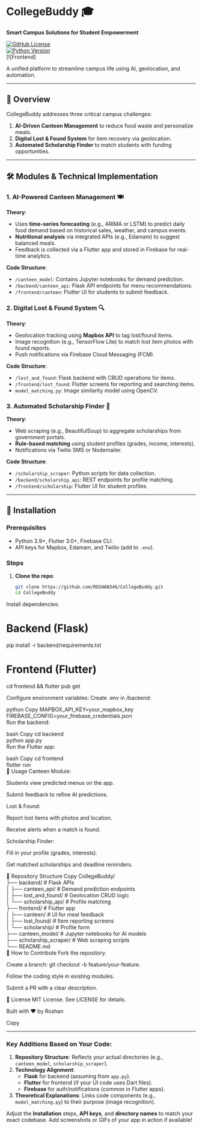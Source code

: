 # CollegeBuddy 🎓  
**Smart Campus Solutions for Student Empowerment**  

[![GitHub License](https://img.shields.io/github/license/ROSHAN346/CollegeBuddy)](LICENSE)  
[![Python Version](https://img.shields.io/badge/python-3.9%2B-blue)](https://www.python.org/)  
[![Frontend]

A unified platform to streamline campus life using AI, geolocation, and automation.  

---

## 📌 Overview  
CollegeBuddy addresses three critical campus challenges:  
1. **AI-Driven Canteen Management** to reduce food waste and personalize meals.  
2. **Digital Lost & Found System** for item recovery via geolocation.  
3. **Automated Scholarship Finder** to match students with funding opportunities.  

---

## 🛠️ Modules & Technical Implementation  

### 1. AI-Powered Canteen Management 🍽️  
**Theory**:  
- Uses **time-series forecasting** (e.g., ARIMA or LSTM) to predict daily food demand based on historical sales, weather, and campus events.  
- **Nutritional analysis** via integrated APIs (e.g., Edamam) to suggest balanced meals.  
- Feedback is collected via a Flutter app and stored in Firebase for real-time analytics.  

**Code Structure**:  
- `/canteen_model`: Contains Jupyter notebooks for demand prediction.  
- `/backend/canteen_api`: Flask API endpoints for menu recommendations.  
- `/frontend/canteen`: Flutter UI for students to submit feedback.  

### 2. Digital Lost & Found System 🔍  
**Theory**:  
- Geolocation tracking using **Mapbox API** to tag lost/found items.  
- Image recognition (e.g., TensorFlow Lite) to match lost item photos with found reports.  
- Push notifications via Firebase Cloud Messaging (FCM).  

**Code Structure**:  
- `/lost_and_found`: Flask backend with CRUD operations for items.  
- `/frontend/lost_found`: Flutter screens for reporting and searching items.  
- `model_matching.py`: Image similarity model using OpenCV.  

### 3. Automated Scholarship Finder 💸  
**Theory**:  
- Web scraping (e.g., BeautifulSoup) to aggregate scholarships from government portals.  
- **Rule-based matching** using student profiles (grades, income, interests).  
- Notifications via Twilio SMS or Nodemailer.  

**Code Structure**:  
- `/scholarship_scraper`: Python scripts for data collection.  
- `/backend/scholarship_api`: REST endpoints for profile matching.  
- `/frontend/scholarship`: Flutter UI for student profiles.  

---

## 🚀 Installation  

### Prerequisites  
- Python 3.9+, Flutter 3.0+, Firebase CLI.  
- API keys for Mapbox, Edamam, and Twilio (add to `.env`).  

### Steps  
1. **Clone the repo**:  
   ```bash  
   git clone https://github.com/ROSHAN346/CollegeBuddy.git  
   cd CollegeBuddy  

Install dependencies: 

# Backend (Flask)  
pip install -r backend/requirements.txt  

# Frontend (Flutter)  
cd frontend && flutter pub get   

Configure environment variables:
Create .env in /backend:

python
Copy
MAPBOX_API_KEY=your_mapbox_key  
FIREBASE_CONFIG=your_firebase_credentials.json  
Run the backend:

bash
Copy
cd backend  
python app.py  
Run the Flutter app:

bash
Copy
cd frontend  
flutter run  
🌟 Usage
Canteen Module:

Students view predicted menus on the app.

Submit feedback to refine AI predictions.

Lost & Found:

Report lost items with photos and location.

Receive alerts when a match is found.

Scholarship Finder:

Fill in your profile (grades, interests).

Get matched scholarships and deadline reminders.

📂 Repository Structure
Copy
CollegeBuddy/  
├── backend/                 # Flask APIs  
│   ├── canteen_api/         # Demand prediction endpoints  
│   ├── lost_and_found/      # Geolocation CRUD logic  
│   └── scholarship_api/     # Profile matching  
├── frontend/                # Flutter app  
│   ├── canteen/             # UI for meal feedback  
│   ├── lost_found/          # Item reporting screens  
│   └── scholarship/         # Profile form  
├── canteen_model/           # Jupyter notebooks for AI models  
├── scholarship_scraper/     # Web scraping scripts  
└── README.md  
🤝 How to Contribute
Fork the repository.

Create a branch: git checkout -b feature/your-feature.

Follow the coding style in existing modules.

Submit a PR with a clear description.

📜 License
MIT License. See LICENSE for details.

Built with ❤️ by Roshan

Copy

---

### Key Additions Based on Your Code:  
1. **Repository Structure**: Reflects your actual directories (e.g., `canteen_model`, `scholarship_scraper`).  
2. **Technology Alignment**:  
   - **Flask** for backend (assuming from `app.py`).  
   - **Flutter** for frontend (if your UI code uses Dart files).  
   - **Firebase** for auth/notifications (common in Flutter apps).  
3. **Theoretical Explanations**: Links code components (e.g., `model_matching.py`) to their purpose (image recognition).  

Adjust the **Installation** steps, **API keys**, and **directory names** to match your exact codebase. Add screenshots or GIFs of your app in action if available!
